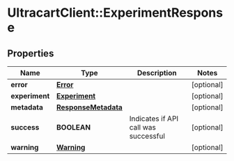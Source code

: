 # UltracartClient::ExperimentResponse

## Properties
Name | Type | Description | Notes
------------ | ------------- | ------------- | -------------
**error** | [**Error**](Error.md) |  | [optional] 
**experiment** | [**Experiment**](Experiment.md) |  | [optional] 
**metadata** | [**ResponseMetadata**](ResponseMetadata.md) |  | [optional] 
**success** | **BOOLEAN** | Indicates if API call was successful | [optional] 
**warning** | [**Warning**](Warning.md) |  | [optional] 



